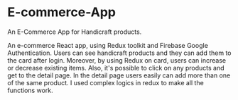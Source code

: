 # E-commerce-App
An E-Commerce App for Handicraft products.

An e-commerce React app, using Redux toolkit and Firebase Google Authentication. Users can see handicraft products and they can add them to the card after login. Moreover, by using Redux on card, users can increase or decrease existing items. Also, it's possible to click on any products and get to the detail page. In the detail page users easily can add more than one of the same product. I used complex logics in redux to make all the functions work.
